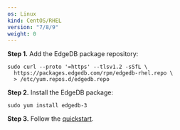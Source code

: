 ```yaml
---
os: Linux
kind: CentOS/RHEL
version: "7/8/9"
weight: 0
---
```


**Step 1.** Add the EdgeDB package repository:

    sudo curl --proto '=https' --tlsv1.2 -sSfL \
      https://packages.edgedb.com/rpm/edgedb-rhel.repo \
      > /etc/yum.repos.d/edgedb.repo

**Step 2.** Install the EdgeDB package:

    sudo yum install edgedb-3

**Step 3.** Follow the [quickstart](/docs/guides/quickstart#initialize-a-project).
